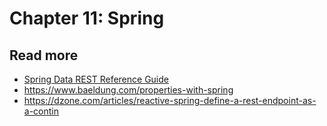 # Chapter 11: Spring

## Read more
* [Spring Data REST Reference Guide](https://docs.spring.io/spring-data/rest/docs/current/reference/html/#reference)
* https://www.baeldung.com/properties-with-spring
* https://dzone.com/articles/reactive-spring-define-a-rest-endpoint-as-a-contin
